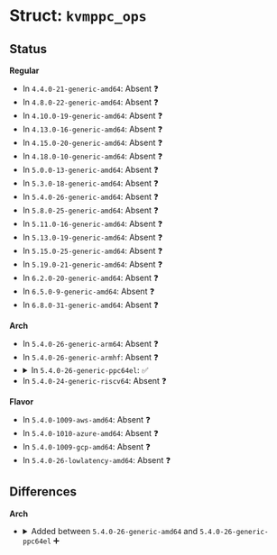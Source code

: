 # Struct: <code>kvmppc_ops</code>

## Status
<b>Regular</b>
<ul>
<li>
In <code>4.4.0-21-generic-amd64</code>: Absent ❓
</li>
<li>
In <code>4.8.0-22-generic-amd64</code>: Absent ❓
</li>
<li>
In <code>4.10.0-19-generic-amd64</code>: Absent ❓
</li>
<li>
In <code>4.13.0-16-generic-amd64</code>: Absent ❓
</li>
<li>
In <code>4.15.0-20-generic-amd64</code>: Absent ❓
</li>
<li>
In <code>4.18.0-10-generic-amd64</code>: Absent ❓
</li>
<li>
In <code>5.0.0-13-generic-amd64</code>: Absent ❓
</li>
<li>
In <code>5.3.0-18-generic-amd64</code>: Absent ❓
</li>
<li>
In <code>5.4.0-26-generic-amd64</code>: Absent ❓
</li>
<li>
In <code>5.8.0-25-generic-amd64</code>: Absent ❓
</li>
<li>
In <code>5.11.0-16-generic-amd64</code>: Absent ❓
</li>
<li>
In <code>5.13.0-19-generic-amd64</code>: Absent ❓
</li>
<li>
In <code>5.15.0-25-generic-amd64</code>: Absent ❓
</li>
<li>
In <code>5.19.0-21-generic-amd64</code>: Absent ❓
</li>
<li>
In <code>6.2.0-20-generic-amd64</code>: Absent ❓
</li>
<li>
In <code>6.5.0-9-generic-amd64</code>: Absent ❓
</li>
<li>
In <code>6.8.0-31-generic-amd64</code>: Absent ❓
</li>
</ul>
<b>Arch</b>
<ul>
<li>
In <code>5.4.0-26-generic-arm64</code>: Absent ❓
</li>
<li>
In <code>5.4.0-26-generic-armhf</code>: Absent ❓
</li>
<li>
<details>
<summary>In <code>5.4.0-26-generic-ppc64el</code>: ✅</summary>

```c
struct kvmppc_ops {
    struct module * owner;
    int (*)(struct kvm_vcpu *, struct kvm_sregs *) get_sregs;
    int (*)(struct kvm_vcpu *, struct kvm_sregs *) set_sregs;
    int (*)(struct kvm_vcpu *, u64, union kvmppc_one_reg *) get_one_reg;
    int (*)(struct kvm_vcpu *, u64, union kvmppc_one_reg *) set_one_reg;
    void (*)(struct kvm_vcpu *, int) vcpu_load;
    void (*)(struct kvm_vcpu *) vcpu_put;
    void (*)(struct kvm_vcpu *, u64) set_msr;
    int (*)(struct kvm_run *, struct kvm_vcpu *) vcpu_run;
    struct kvm_vcpu * (*)(struct kvm *, unsigned int) vcpu_create;
    void (*)(struct kvm_vcpu *) vcpu_free;
    int (*)(struct kvm_vcpu *) check_requests;
    int (*)(struct kvm *, struct kvm_dirty_log *) get_dirty_log;
    void (*)(struct kvm *, struct kvm_memory_slot *) flush_memslot;
    int (*)(struct kvm *, struct kvm_memory_slot *, const struct kvm_userspace_memory_region *) prepare_memory_region;
    void (*)(struct kvm *, const struct kvm_userspace_memory_region *, const struct kvm_memory_slot *, const struct kvm_memory_slot *, enum kvm_mr_change) commit_memory_region;
    int (*)(struct kvm *, long unsigned int, long unsigned int) unmap_hva_range;
    int (*)(struct kvm *, long unsigned int, long unsigned int) age_hva;
    int (*)(struct kvm *, long unsigned int) test_age_hva;
    void (*)(struct kvm *, long unsigned int, pte_t) set_spte_hva;
    void (*)(struct kvm_vcpu *) mmu_destroy;
    void (*)(struct kvm_memory_slot *, struct kvm_memory_slot *) free_memslot;
    int (*)(struct kvm_memory_slot *, long unsigned int) create_memslot;
    int (*)(struct kvm *) init_vm;
    void (*)(struct kvm *) destroy_vm;
    int (*)(struct kvm *, struct kvm_ppc_smmu_info *) get_smmu_info;
    int (*)(struct kvm_run *, struct kvm_vcpu *, unsigned int, int *) emulate_op;
    int (*)(struct kvm_vcpu *, int, ulong) emulate_mtspr;
    int (*)(struct kvm_vcpu *, int, ulong *) emulate_mfspr;
    void (*)(struct kvm_vcpu *) fast_vcpu_kick;
    long int (*)(struct file *, unsigned int, long unsigned int) arch_vm_ioctl;
    int (*)(long unsigned int) hcall_implemented;
    int (*)(struct irq_bypass_consumer *, struct irq_bypass_producer *) irq_bypass_add_producer;
    void (*)(struct irq_bypass_consumer *, struct irq_bypass_producer *) irq_bypass_del_producer;
    int (*)(struct kvm *, struct kvm_ppc_mmuv3_cfg *) configure_mmu;
    int (*)(struct kvm *, struct kvm_ppc_rmmu_info *) get_rmmu_info;
    int (*)(struct kvm *, long unsigned int, long unsigned int) set_smt_mode;
    void (*)(struct kvm_vcpu *, ulong) giveup_ext;
    int (*)(struct kvm *) enable_nested;
    int (*)(struct kvm_vcpu *, ulong *, void *, int) load_from_eaddr;
    int (*)(struct kvm_vcpu *, ulong *, void *, int) store_to_eaddr;
}
```
</details>
</li>
<li>
In <code>5.4.0-24-generic-riscv64</code>: Absent ❓
</li>
</ul>
<b>Flavor</b>
<ul>
<li>
In <code>5.4.0-1009-aws-amd64</code>: Absent ❓
</li>
<li>
In <code>5.4.0-1010-azure-amd64</code>: Absent ❓
</li>
<li>
In <code>5.4.0-1009-gcp-amd64</code>: Absent ❓
</li>
<li>
In <code>5.4.0-26-lowlatency-amd64</code>: Absent ❓
</li>
</ul>

## Differences
<b>Arch</b>
<ul>
<li>
<details>
<summary>Added between <code>5.4.0-26-generic-amd64</code> and <code>5.4.0-26-generic-ppc64el</code> ➕</summary>

```c
struct kvmppc_ops {
    struct module * owner;
    int (*)(struct kvm_vcpu *, struct kvm_sregs *) get_sregs;
    int (*)(struct kvm_vcpu *, struct kvm_sregs *) set_sregs;
    int (*)(struct kvm_vcpu *, u64, union kvmppc_one_reg *) get_one_reg;
    int (*)(struct kvm_vcpu *, u64, union kvmppc_one_reg *) set_one_reg;
    void (*)(struct kvm_vcpu *, int) vcpu_load;
    void (*)(struct kvm_vcpu *) vcpu_put;
    void (*)(struct kvm_vcpu *, u64) set_msr;
    int (*)(struct kvm_run *, struct kvm_vcpu *) vcpu_run;
    struct kvm_vcpu * (*)(struct kvm *, unsigned int) vcpu_create;
    void (*)(struct kvm_vcpu *) vcpu_free;
    int (*)(struct kvm_vcpu *) check_requests;
    int (*)(struct kvm *, struct kvm_dirty_log *) get_dirty_log;
    void (*)(struct kvm *, struct kvm_memory_slot *) flush_memslot;
    int (*)(struct kvm *, struct kvm_memory_slot *, const struct kvm_userspace_memory_region *) prepare_memory_region;
    void (*)(struct kvm *, const struct kvm_userspace_memory_region *, const struct kvm_memory_slot *, const struct kvm_memory_slot *, enum kvm_mr_change) commit_memory_region;
    int (*)(struct kvm *, long unsigned int, long unsigned int) unmap_hva_range;
    int (*)(struct kvm *, long unsigned int, long unsigned int) age_hva;
    int (*)(struct kvm *, long unsigned int) test_age_hva;
    void (*)(struct kvm *, long unsigned int, pte_t) set_spte_hva;
    void (*)(struct kvm_vcpu *) mmu_destroy;
    void (*)(struct kvm_memory_slot *, struct kvm_memory_slot *) free_memslot;
    int (*)(struct kvm_memory_slot *, long unsigned int) create_memslot;
    int (*)(struct kvm *) init_vm;
    void (*)(struct kvm *) destroy_vm;
    int (*)(struct kvm *, struct kvm_ppc_smmu_info *) get_smmu_info;
    int (*)(struct kvm_run *, struct kvm_vcpu *, unsigned int, int *) emulate_op;
    int (*)(struct kvm_vcpu *, int, ulong) emulate_mtspr;
    int (*)(struct kvm_vcpu *, int, ulong *) emulate_mfspr;
    void (*)(struct kvm_vcpu *) fast_vcpu_kick;
    long int (*)(struct file *, unsigned int, long unsigned int) arch_vm_ioctl;
    int (*)(long unsigned int) hcall_implemented;
    int (*)(struct irq_bypass_consumer *, struct irq_bypass_producer *) irq_bypass_add_producer;
    void (*)(struct irq_bypass_consumer *, struct irq_bypass_producer *) irq_bypass_del_producer;
    int (*)(struct kvm *, struct kvm_ppc_mmuv3_cfg *) configure_mmu;
    int (*)(struct kvm *, struct kvm_ppc_rmmu_info *) get_rmmu_info;
    int (*)(struct kvm *, long unsigned int, long unsigned int) set_smt_mode;
    void (*)(struct kvm_vcpu *, ulong) giveup_ext;
    int (*)(struct kvm *) enable_nested;
    int (*)(struct kvm_vcpu *, ulong *, void *, int) load_from_eaddr;
    int (*)(struct kvm_vcpu *, ulong *, void *, int) store_to_eaddr;
}
```
</details>
</li>
</ul>
